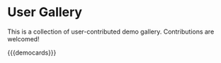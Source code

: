 # User Gallery

This is a collection of user-contributed demo gallery. Contributions are welcomed!

{{{democards}}}
